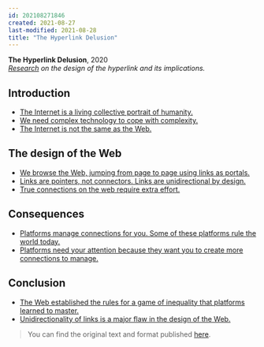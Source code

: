 ```yaml
---
id: 202108271846
created: 2021-08-27
last-modified: 2021-08-28
title: "The Hyperlink Delusion"
---
```

**The Hyperlink Delusion**, 2020  
*[Research]([[202103120337]]) on the design of the hyperlink and its implications.*

## Introduction

- [The Internet is a living collective portrait of humanity.]([[202003091152]])
- [We need complex technology to cope with complexity.]([[202003091153]])
- [The Internet is not the same as the Web.]([[202003091154]])

## The design of the Web

- [We browse the Web, jumping from page to page using links as portals.]([[202003091155]])
- [Links are pointers, not connectors. Links are unidirectional by design.]([[202003091156]])
- [True connections on the web require extra effort.]([[202003091157]])

## Consequences

- [Platforms manage connections for you. Some of these platforms rule the world today.]([[202003091158]])
- [Platforms need your attention because they want you to create more connections to manage.]([[202003091159]])

## Conclusion

- [The Web established the rules for a game of inequality that platforms learned to master.]([[202003091200]])
- [Unidirectionality of links is a major flaw in the design of the Web.]([[202003091201]])

>You can find the original text and format published [here](https://danielarmengolaltayo.github.io/hyperlink/index.html).